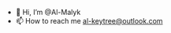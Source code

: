 - 👋 Hi, I’m @Al-Malyk
- 📫 How to reach me al-keytree@outlook.com

<!---
Al-Malyk/Al-Malyk is a ✨ special ✨ repository because its `README.md` (this file) appears on your GitHub profile.
You can click the Preview link to take a look at your changes.
--->
